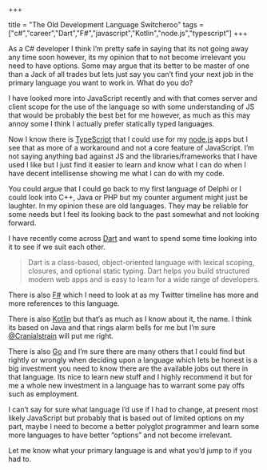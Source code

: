 +++

title = "The Old Development Language Switcheroo"
tags = ["c#","career","Dart","F#","javascript","Kotlin","node.js","typescript"]
+++

As a C# developer I think I’m pretty safe in saying that its not going away any time soon however, its my opinion that to not become irrelevant you need to have options. Some may argue that its better to be master of one than a Jack of all trades but lets just say you can’t find your next job in the primary language you want to work in. What do you do?

I have looked more into JavaScript recently and with that comes server and client scope for the use of the language so with some understanding of JS that would be probably the best bet for me however, as much as this may annoy some I think I actually prefer statically typed languages.

Now I know there is [TypeScript][1] that I could use for my [node.js][2] apps but I see that as more of a workaround and not a core feature of JavaScript. I’m not saying anything bad against JS and the libraries/frameworks that I have used I like but I just find it easier to learn and know what I can do when I have decent intellisense showing me what I can do with my code.

<!--more-->

You could argue that I could go back to my first language of Delphi or I could look into C++, Java or PHP but my counter argument might just be laughter. In my opinion these are old languages. They may be reliable for some needs but I feel its looking back to the past somewhat and not looking forward.

I have recently come across [Dart][3] and want to spend some time looking into it to see if we suit each other.

> Dart is a class-based, object-oriented language with lexical scoping, closures, and optional static typing. Dart helps you build structured modern web apps and is easy to learn for a wide range of developers.

There is also [F#][4] which I need to look at as my Twitter timeline has more and more references to this language.

There is also [Kotlin][5] but that’s as much as I know about it, the name. I think its based on Java and that rings alarm bells for me but I’m sure [@Cranialstrain][6] will put me right.

There is also [Go][7] and I’m sure there are many others that I could find but rightly or wrongly when deciding upon a language which lets be honest is a big investment you need to know there are the available jobs out there in that language. Its nice to learn new stuff and I highly recommend it but for me a whole new investment in a language has to warrant some pay offs such as employment.

I can’t say for sure what language I’d use if I had to change, at present most likely JavaScript but probably that is based out of limited options on my part, maybe I need to become a better polyglot programmer and learn some more languages to have better “options” and not become irrelevant.

Let me know what your primary language is and what you’d jump to if you had to.

   [1]: http://www.typescriptlang.org/
   [2]: http://nodejs.org/
   [3]: http://www.dartlang.org/
   [4]: http://www.tryfsharp.org/
   [5]: http://kotlin.jetbrains.org/
   [6]: http://twitter.com/Cranialstrain
   [7]: http://golang.org/
  
